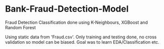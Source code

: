 # Bank-Fraud-Detection-Model
Fraud Detection Classification done using K-Neighbours, XGBoost and Random Forest

Using static data from 'Fraud.csv'. Only training and testing done, no cross validation so model can be biased. Goal was to learn EDA/Classification etc.
